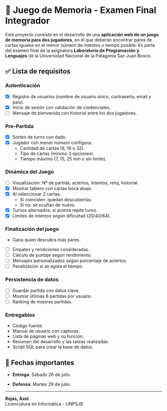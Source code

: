 # 🧠 Juego de Memoria - Examen Final Integrador

Este proyecto consiste en el desarrollo de una **aplicación web de un juego de memoria para dos jugadores**, en el que deberán encontrar pares de cartas iguales en el menor número de intentos o tiempo posible. Es parte del examen final de la asignatura **Laboratorio de Programación y Lenguajes** de la Universidad Nacional de la Patagonia San Juan Bosco.

## ✅ Lista de requisitos

### Autenticación

- [x] Registro de usuarios (nombre de usuario único, contraseña, email y país).
- [x] Inicio de sesión con validación de credenciales.
- [ ] Mensaje de bienvenida con historial entre los dos jugadores.

### Pre-Partida

- [x] Sorteo de turno con dado.
- [x] Jugador con menor número configura:
  - Cantidad de cartas (8, 16 o 32).
  - Tipo de cartas (mínimo 3 opciones).
  - Tiempo máximo (7, 15, 25 min o sin límite).

### Dinámica del Juego

- [ ] Visualización: Nº de partida, aciertos, intentos, reloj, historial.
- [x] Mostrar tablero con cartas boca abajo.
- [x] Al seleccionar 2 cartas:
  - Si coinciden: quedan descubiertas.
  - Si no: se ocultan de nuevo.
- [x] Turnos alternados; si acierta repite turno.
- [x] Límites de intentos según dificultad (20/40/64).

### Finalización del juego

- Gana quien descubra más pares.
- [ ] Empates y rendiciones consideradas.
- [ ] Cálculo de puntaje según rendimiento.
- [ ] Mensajes personalizados según porcentaje de aciertos.
- [ ] Penalización si se agota el tiempo.

### Persistencia de datos

- [ ] Guardar partida con datos clave.
- [ ] Mostrar últimas 6 partidas por usuario.
- [ ] Ranking de mejores partidas.

### Entregables

- Código fuente.
- Manual de usuario con capturas.
- Lista de páginas web y su función.
- Resumen del desarrollo y las tareas realizadas.
- Script SQL para crear la base de datos.

## 📅 Fechas importantes

- **Entrega**: Sábado 26 de julio.

- **Defensa**: Martes 29 de julio.

---

**Rojas, Axel**  
Licenciatura en Informática - UNPSJB
